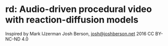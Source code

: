 # rd: Audio-driven procedural video with reaction-diffusion models
Inspired by Mark IJzerman
Josh Berson, [josh@joshberson.net](mailto:josh@joshberson.net)
2016 CC BY-NC-ND 4.0
